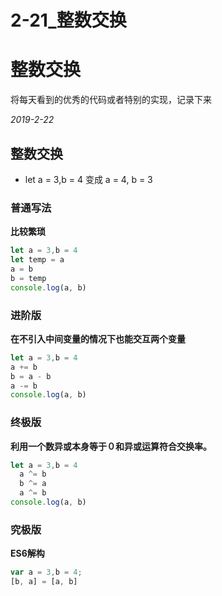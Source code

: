 # 2-21_整数交换


# 整数交换



将每天看到的优秀的代码或者特别的实现，记录下来



_2019-2-22_

## 整数交换

- let a = 3,b = 4 变成 a = 4, b = 3

###  普通写法

**比较繁琐**

```js
let a = 3,b = 4
let temp = a
a = b
b = temp
console.log(a, b)
```

###  进阶版
**在不引入中间变量的情况下也能交互两个变量**

```js
let a = 3,b = 4
a += b
b = a - b
a -= b
console.log(a, b)
```

### 终极版

**利用一个数异或本身等于０和异或运算符合交换率。**

```js
let a = 3,b = 4
  a ^= b
  b ^= a
  a ^= b
console.log(a, b)
```

### 究极版

**ES6解构**

```js
var a = 3,b = 4;
[b, a] = [a, b]
```


